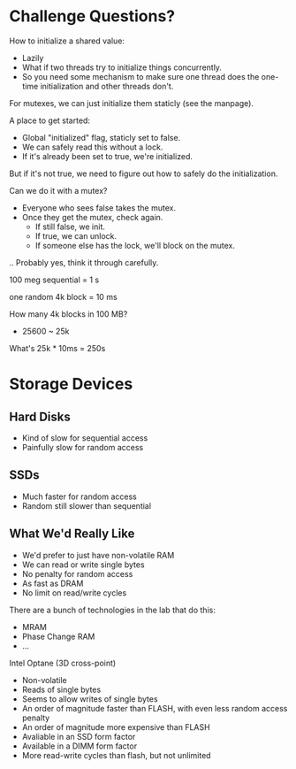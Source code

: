 
# Challenge Questions?

How to initialize a shared value:

 - Lazily
 - What if two threads try to initialize
   things concurrently.
 - So you need some mechanism to make sure
   one thread does the one-time initialization
   and other threads don't.

For mutexes, we can just initialize them
staticly (see the manpage).

A place to get started:

 - Global "initialized" flag, staticly set
   to false.
 - We can safely read this without a lock.
 - If it's already been set to true, we're
   initialized.

But if it's not true, we need to figure out
how to safely do the initialization.

Can we do it with a mutex?

 - Everyone who sees false takes the mutex.
 - Once they get the mutex, check again.
   - If still false, we init.
   - If true, we can unlock.
   - If someone else has the lock, we'll
     block on the mutex.
     
.. Probably yes, think it through carefully.


100 meg sequential = 1 s

one random 4k block = 10 ms

How many 4k blocks in 100 MB?

 - 25600 ~ 25k

What's 25k * 10ms = 250s



# Storage Devices

## Hard Disks

 - Kind of slow for sequential access
 - Painfully slow for random access

## SSDs

 - Much faster for random access
 - Random still slower than sequential

## What We'd Really Like

 - We'd prefer to just have non-volatile RAM
 - We can read or write single bytes
 - No penalty for random access
 - As fast as DRAM
 - No limit on read/write cycles

There are a bunch of technologies in the lab
that do this:

 - MRAM
 - Phase Change RAM
 - ...

Intel Optane (3D cross-point)

 - Non-volatile
 - Reads of single bytes
 - Seems to allow writes of single bytes
 - An order of magnitude faster than FLASH, with
   even less random access penalty
 - An order of magnitude more expensive than
   FLASH
 - Avaliable in an SSD form factor
 - Available in a DIMM form factor
 - More read-write cycles than flash, but not
   unlimited


 

   






